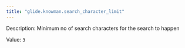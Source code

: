 ```yaml
---
title: "glide.knowman.search_character_limit"
---
```


Description: Minimum no of search characters for the search to happen

Value: `3`